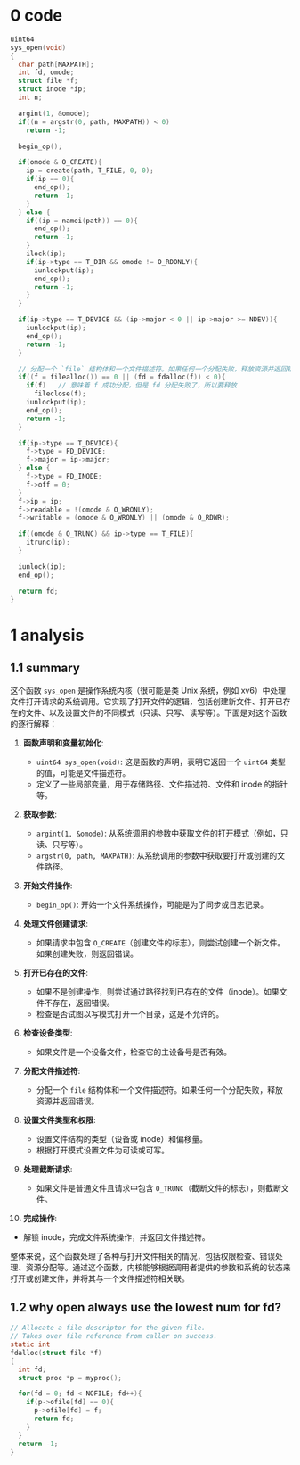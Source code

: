 # 0 code

```c
uint64
sys_open(void)
{
  char path[MAXPATH];
  int fd, omode;
  struct file *f;
  struct inode *ip;
  int n;

  argint(1, &omode);
  if((n = argstr(0, path, MAXPATH)) < 0)
    return -1;

  begin_op();

  if(omode & O_CREATE){
    ip = create(path, T_FILE, 0, 0);
    if(ip == 0){
      end_op();
      return -1;
    }
  } else {
    if((ip = namei(path)) == 0){
      end_op();
      return -1;
    }
    ilock(ip);
    if(ip->type == T_DIR && omode != O_RDONLY){
      iunlockput(ip);
      end_op();
      return -1;
    }
  }

  if(ip->type == T_DEVICE && (ip->major < 0 || ip->major >= NDEV)){
    iunlockput(ip);
    end_op();
    return -1;
  }

  // 分配一个 `file` 结构体和一个文件描述符。如果任何一个分配失败，释放资源并返回错误。
  if((f = filealloc()) == 0 || (fd = fdalloc(f)) < 0){
    if(f)   // 意味着 f 成功分配，但是 fd 分配失败了，所以要释放
      fileclose(f);
    iunlockput(ip);
    end_op();
    return -1;
  }

  if(ip->type == T_DEVICE){
    f->type = FD_DEVICE;
    f->major = ip->major;
  } else {
    f->type = FD_INODE;
    f->off = 0;
  }
  f->ip = ip;
  f->readable = !(omode & O_WRONLY);
  f->writable = (omode & O_WRONLY) || (omode & O_RDWR);

  if((omode & O_TRUNC) && ip->type == T_FILE){
    itrunc(ip);
  }

  iunlock(ip);
  end_op();

  return fd;
}

```

# 1 analysis

## 1.1 summary
这个函数 `sys_open` 是操作系统内核（很可能是类 Unix 系统，例如 xv6）中处理文件打开请求的系统调用。它实现了打开文件的逻辑，包括创建新文件、打开已存在的文件、以及设置文件的不同模式（只读、只写、读写等）。下面是对这个函数的逐行解释：

1. **函数声明和变量初始化**:
   - `uint64 sys_open(void)`: 这是函数的声明，表明它返回一个 `uint64` 类型的值，可能是文件描述符。
   - 定义了一些局部变量，用于存储路径、文件描述符、文件和 inode 的指针等。

2. **获取参数**:
   - `argint(1, &omode)`: 从系统调用的参数中获取文件的打开模式（例如，只读、只写等）。
   - `argstr(0, path, MAXPATH)`: 从系统调用的参数中获取要打开或创建的文件路径。

3. **开始文件操作**:
   - `begin_op()`: 开始一个文件系统操作，可能是为了同步或日志记录。

4. **处理文件创建请求**:
   - 如果请求中包含 `O_CREATE`（创建文件的标志），则尝试创建一个新文件。如果创建失败，则返回错误。

5. **打开已存在的文件**:
   - 如果不是创建操作，则尝试通过路径找到已存在的文件（inode）。如果文件不存在，返回错误。
   - 检查是否试图以写模式打开一个目录，这是不允许的。

6. **检查设备类型**:
   - 如果文件是一个设备文件，检查它的主设备号是否有效。

7. **分配文件描述符**:
   - 分配一个 `file` 结构体和一个文件描述符。如果任何一个分配失败，释放资源并返回错误。

8. **设置文件类型和权限**:
   - 设置文件结构的类型（设备或 inode）和偏移量。
   - 根据打开模式设置文件为可读或可写。

9. **处理截断请求**:
   - 如果文件是普通文件且请求中包含 `O_TRUNC`（截断文件的标志），则截断文件。

10. **完成操作**:
   - 解锁 inode，完成文件系统操作，并返回文件描述符。

整体来说，这个函数处理了各种与打开文件相关的情况，包括权限检查、错误处理、资源分配等。通过这个函数，内核能够根据调用者提供的参数和系统的状态来打开或创建文件，并将其与一个文件描述符相关联。

## 1.2 why open always use the lowest num for fd?

```c
// Allocate a file descriptor for the given file.
// Takes over file reference from caller on success.
static int
fdalloc(struct file *f)
{
  int fd;
  struct proc *p = myproc();

  for(fd = 0; fd < NOFILE; fd++){
    if(p->ofile[fd] == 0){
      p->ofile[fd] = f;
      return fd;
    }
  }
  return -1;
}

```
